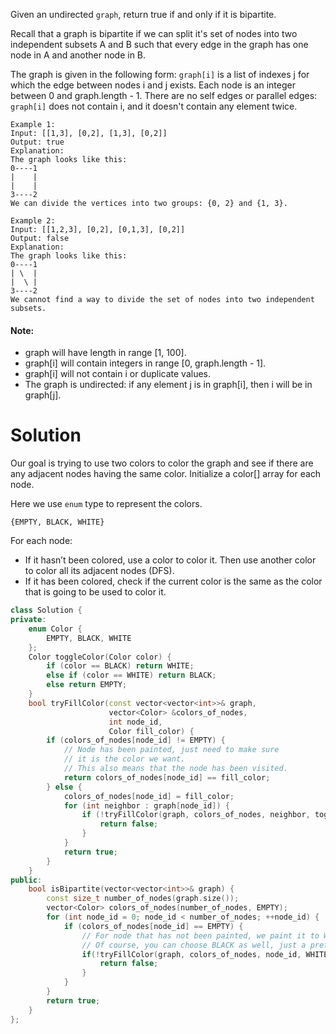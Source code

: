 Given an undirected ```graph```, return true if and only if it is bipartite.

Recall that a graph is bipartite if we can split it's set of nodes into two independent subsets A and B such that every edge in the graph has one node in A and another node in B.

The graph is given in the following form: ```graph[i]``` is a list of indexes j for which the edge between nodes i and j exists.  Each node is an integer between 0 and graph.length - 1.  There are no self edges or parallel edges: ```graph[i]``` does not contain i, and it doesn't contain any element twice.

```
Example 1:
Input: [[1,3], [0,2], [1,3], [0,2]]
Output: true
Explanation: 
The graph looks like this:
0----1
|    |
|    |
3----2
We can divide the vertices into two groups: {0, 2} and {1, 3}.
```

```
Example 2:
Input: [[1,2,3], [0,2], [0,1,3], [0,2]]
Output: false
Explanation: 
The graph looks like this:
0----1
| \  |
|  \ |
3----2
We cannot find a way to divide the set of nodes into two independent subsets.
``` 

#### Note:

* graph will have length in range [1, 100].
* graph[i] will contain integers in range [0, graph.length - 1].
* graph[i] will not contain i or duplicate values.
* The graph is undirected: if any element j is in graph[i], then i will be in graph[j].

# Solution

Our goal is trying to use two colors to color the graph and see if there are any adjacent nodes having the same color.
Initialize a color[] array for each node. 

Here we use ```enum``` type to represent the colors.

```{EMPTY, BLACK, WHITE}```

For each node:

* If it hasn’t been colored, use a color to color it. Then use another color to color all its adjacent nodes (DFS).
* If it has been colored, check if the current color is the same as the color that is going to be used to color it. 

```cpp
class Solution {
private:
    enum Color {
        EMPTY, BLACK, WHITE
    };
    Color toggleColor(Color color) {
        if (color == BLACK) return WHITE;
        else if (color == WHITE) return BLACK;
        else return EMPTY;
    }
    bool tryFillColor(const vector<vector<int>>& graph,
                      vector<Color> &colors_of_nodes,
                      int node_id,
                      Color fill_color) {
        if (colors_of_nodes[node_id] != EMPTY) {
            // Node has been painted, just need to make sure
            // it is the color we want.
            // This also means that the node has been visited.
            return colors_of_nodes[node_id] == fill_color;
        } else {
            colors_of_nodes[node_id] = fill_color;
            for (int neighbor : graph[node_id]) {
                if (!tryFillColor(graph, colors_of_nodes, neighbor, toggleColor(fill_color))) {
                    return false;
                }    
            }
            return true;
        }
    }
public:
    bool isBipartite(vector<vector<int>>& graph) {
        const size_t number_of_nodes(graph.size());
        vector<Color> colors_of_nodes(number_of_nodes, EMPTY);
        for (int node_id = 0; node_id < number_of_nodes; ++node_id) {
            if (colors_of_nodes[node_id] == EMPTY) {
                // For node that has not been painted, we paint it to WHITE.
                // Of course, you can choose BLACK as well, just a preference.
                if(!tryFillColor(graph, colors_of_nodes, node_id, WHITE)) {
                    return false;
                }
            }
        }
        return true;
    }
};
```

